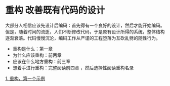 # 重构 改善既有代码的设计

大部分人相信应该先设计后编码：首先得有一个良好的设计，然后才能开始编码。但是，随着时间的流逝，人们不断修改代码，于是原有设计所得的系统，整体结构逐渐衰落。代码慢慢沉沦，编码工作从严谨的工程堕落为互砍乱劈的随性行为。



- 重构是什么：第一章
- 为什么应该重构：前两章
- 应该在什么地方重构：前三章
- 想着手进行重构：完整阅读前四章 ，然后选择性阅读重构名录

[1. 重构，第一个示例](./part01/index.md)
